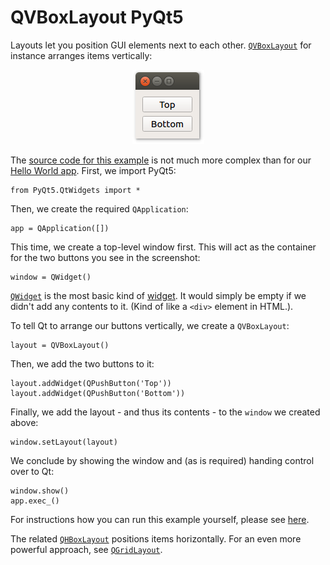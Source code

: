 # QVBoxLayout PyQt5

Layouts let you position GUI elements next to each other. [`QVBoxLayout`](https://doc.qt.io/qt-5/qvboxlayout.html) for instance arranges items vertically:

<p align="center"><img src="qvboxlayout-pyqt5.png" alt="QVBoxLayout PyQt5"></p>

The [source code for this example](main.py) is not much more complex than for our [Hello World app](../01%20PyQt%20QLabel). First, we import PyQt5:

    from PyQt5.QtWidgets import *

Then, we create the required `QApplication`:

    app = QApplication([])

This time, we create a top-level window first. This will act as the container for the two buttons you see in the screenshot:

    window = QWidget()

[`QWidget`](https://doc.qt.io/qt-5/qwidget.html) is the most basic kind of [widget](../02%20PyQt%20Widgets). It would simply be empty if we didn't add any contents to it. (Kind of like a `<div>` element in HTML.).

To tell Qt to arrange our buttons vertically, we create a `QVBoxLayout`:

    layout = QVBoxLayout()

Then, we add the two buttons to it:

    layout.addWidget(QPushButton('Top'))
    layout.addWidget(QPushButton('Bottom'))

Finally, we add the layout - and thus its contents - to the `window` we created above:

    window.setLayout(layout)

We conclude by showing the window and (as is required) handing control over to Qt:

    window.show()
    app.exec_()

For instructions how you can run this example yourself, please see [here](https://github.com/1mh/pyqt-examples#running-the-examples).

The related [`QHBoxLayout`](https://doc.qt.io/qt-5/qhboxlayout.html) positions items horizontally. For an even more powerful approach, see [`QGridLayout`](https://doc.qt.io/qt-5/qgridlayout.html).
